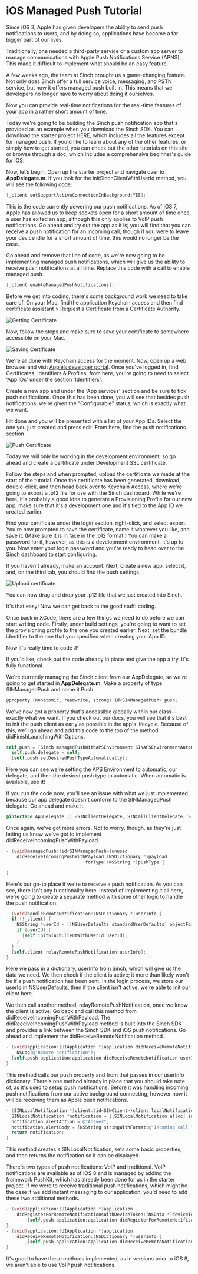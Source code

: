 # iOS Managed Push Tutorial
Since iOS 3, Apple has given developers the ability to send push notifications to users, and by doing so, applications have become a far bigger part of our lives. 

Traditionally, one needed a third-party service or a custom app server to manage communications with Apple Push Notifications Service (APNS). This made it difficult to implement what should be an easy feature.

A few weeks ago, the team at Sinch brought us a game-changing feature. Not only does Sinch offer a full service voice, messaging, and PSTN service, but now it offers managed push built in. This means that we developers no longer have to worry about doing it ourselves. 

Now you can provide real-time notifications for the real-time features of your app in a rather short amount of time. 

Today we're going to be building the Sinch push notification app that's provided as an example when you download the Sinch SDK. You can download the starter project HERE, which includes all the features except for managed push. If you'd like to learn about any of the other features, or simply how to get started, you can check out the other tutorials on this site or browse through a doc, which includes a comprehensive beginner's guide for iOS.

Now, let’s begin. Open up the starter project and navigate over to **AppDelegate.m**. If you look for the initSinchClientWithUserId method, you will see the following code:

```objective-c
[_client setSupportActiveConnectionInBackground:YES];
```

This is the code currently powering our push notifications. As of iOS 7, Apple has allowed us to keep sockets open for a short amount of time once a user has exited an app, although this only applies to VoIP push notifications. Go ahead and try out the app as it is; you will find that you can receive a push notification for an incoming call, though if you were to leave your device idle for a short amount of time, this would no longer be the case. 

Go ahead and remove that line of code, as we're now going to be implementing managed push notifications, which will give us the ability to receive push notifications at all time. Replace this code with a call to enable managed push. 

```objective-c
[_client enableManagedPushNotifications];
```

Before we get into coding, there's some background work we need to take care of. On your Mac, find the application Keychain access and then find certificate assistant > Request a Certificate from a Certificate Authority.

![Getting Certificate](/images/1.png)

Now, follow the steps and make sure to save your certificate to somewhere accessible on your Mac.

![Saving Certificate](/images/2.png)

We're all done with Keychain access for the moment. Now, open up a web browser and visit [Apple’s developer portal](www.developer.apple.com). Once you've logged in, find Certificates, Identifiers & Profiles; from here, you're going to need to select 'App IDs' under the section 'Identifiers'.

Create a new app and under the 'App services' section and be sure to tick push notifications. Once this has been done, you will see that besides push notifications, we're given the "Configurable" status, which is exactly what we want.

Hit done and you will be presented with a list of your App IDs. Select the one you just created and press edit. From here, find the push notifications section

![Push Certificate](/images/3.png)

Today we will only be working in the development environment, so go ahead and create a certificate under Development SSL certificate.

Follow the steps and when prompted, upload the certificate we made at the start of the tutorial. Once the certificate has been generated, download, double-click, and then head back over to Keychain Access, where we're going to export a .p12 file for use with the Sinch dashboard. While we're here, it's probably a good idea to generate a Provisioning Profile for our new app; make sure that it's a development one and it's tied to the App ID we created earlier.

Find your certificate under the login section, right-click, and select export. You're now prompted to save the certificate, name it whatever you like, and save it. (Make sure it is in face in the .p12 format.) You can make a password for it, however, as this is a development environment, it's up to you. Now enter your login password and you're ready to head over to the Sinch dashboard to start configuring.

If you haven't already, make an account. Next, create a new app, select it, and, on the third tab, you should find the push settings. 

![Upload certificate](/images/sinch.png)

You can now drag and drop your .p12 file that we just created into Sinch.

It's that easy! Now we can get back to the good stuff: coding.

Once back in XCode, there are a few things we need to do before we can start writing code. Firstly, under build settings, you're going to want to set the provisioning profile to the one you created earlier. Next, set the bundle identifier to the one that you specified when creating your App ID.

Now it's really time to code :P

If you'd like, check out the code already in place and give the app a try. It's fully functional. 

We're currently managing the Sinch client from our AppDelegate, so we're going to get started in **AppDelegate.m**. Make a property of type SINManagedPush and name it Push.

```objective-c
@property (nonatomic, readwrite, strong) id<SINManagedPush> push;
```
We've now got a property that's accessible globally within our class—exactly what we want. If you check out our docs, you will see that it's best to init the push client as early as possible in the app's lifecycle. Because of this, we’ll go ahead and add this code to the top of the method didFinishLaunchingWithOptions.

```objective-c
self.push = [Sinch managedPushWithAPSEnvironment:SINAPSEnvironmentAutomatic];
  self.push.delegate = self;
  [self.push setDesiredPushTypeAutomatically];
```

Here you can see we're setting the APS Environment to automatic, our delegate, and then the desired push type to automatic. When automatic is available, use it!



If you run the code now, you'll see an issue with what we just implemented because our app delegate doesn't conform to the SINManagedPush delegate. Go ahead and make it.

```objective-c
@interface AppDelegate () <SINClientDelegate, SINCallClientDelegate, SINManagedPushDelegate>
```

Once again, we've got more errors. Not to worry, though, as they're just letting us know we've got to implement didReceiveIncomingPushWithPayload.

```objective-c
- (void)managedPush:(id<SINManagedPush>)unused
    didReceiveIncomingPushWithPayload:(NSDictionary *)payload
                              forType:(NSString *)pushType {

}
```

Here's our go-to place if we're to receive a push notification. As you can see, there isn't any functionality here. Instead of implementing it all here, we're going to create a separate method with some other logic to handle the push notification.

```objective-c
- (void)handleRemoteNotification:(NSDictionary *)userInfo {
  if (!_client) {
    NSString *userId = [[NSUserDefaults standardUserDefaults] objectForKey:@"userId"];
    if (userId) {
      [self initSinchClientWithUserId:userId];
    }
  }
  [self.client relayRemotePushNotification:userInfo];
}
```

Here we pass in a dictionary, userInfo from Sinch, which will give us the data we need. We then check if the client is active; it more than likely won't be if a push notification has been sent. In the login process, we store our userId in NSUserDefaults, then if the client isn't active, we're able to init our client here.

We then call another method, relayRemotePushNotification, once we know the client is active. Go back and call this method from didReceiveIncomingPushWithPayload. The didReceiveIncomingPushWithPayload method is built into the Sinch SDK and provides a link between the Sinch SDK and iOS push notifications. Go ahead and implement the didReceiveRemoteNotification method.

```objective-c
- (void)application:(UIApplication *)application didReceiveRemoteNotification:(NSDictionary *)userInfo {
    NSLog(@"Remote notification");
  [self.push application:application didReceiveRemoteNotification:userInfo];
}
```
This method calls our push property and from that passes in our userInfo dictionary. There's one method already in place that you should take note of, as it's used to setup push notifications. Before it was handling incoming push notifications from our active background connecting, however now it will be receiving them as Apple push notifications.

```objective-c
- (SINLocalNotification *)client:(id<SINClient>)client localNotificationForIncomingCall:(id<SINCall>)call {
  SINLocalNotification *notification = [[SINLocalNotification alloc] init];
  notification.alertAction = @"Answer";
  notification.alertBody = [NSString stringWithFormat:@"Incoming call from %@", [call remoteUserId]];
  return notification;
}
```

This method creates a SINLocalNotification, sets some basic properties, and then returns the notification so it can be displayed.

There's two types of push notifications: VoIP and traditional. VoIP notifications are available as of iOS 8 and is managed by adding the framework PushKit, which has already been done for us in the starter project. If we were to receive traditional push notifications, which might be the case if we add instant messaging to our application, you'd need to add these two additional methods. 

```objective-c
- (void)application:(UIApplication *)application
    didRegisterForRemoteNotificationsWithDeviceToken:(NSData *)deviceToken {
        [self.push application:application didRegisterForRemoteNotificationsWithDeviceToken:deviceToken];
}
- (void)application:(UIApplication *)application 
    didReceiveRemoteNotification:(NSDictionary *)userInfo {
        [self.push application:application didReceiveRemoteNotification:userInfo];
}
```

It's good to have these methods implemented, as in versions prior to iOS 8, we aren't able to use VoIP push notifications. 
